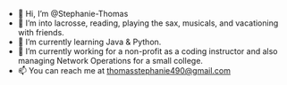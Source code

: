 - 👋 Hi, I’m @Stephanie-Thomas  
- 👀 I’m into lacrosse, reading, playing the sax, musicals, and vacationing with friends.  
- 🌱 I’m currently learning Java & Python.  
- 💞 I’m currently working for a non-profit as a coding instructor and also managing Network Operations for a small college.  
- 📫 You can reach me at thomasstephanie490@gmail.com


<!---
Stephanie-Thomas/Stephanie-Thomas is a ✨ special ✨ repository because its `README.md` (this file) appears on your GitHub profile.
You can click the Preview link to take a look at your changes.
--->
